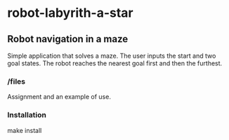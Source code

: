 # robot-labyrith-a-star

## Robot navigation in a maze
Simple application that solves a maze. The user inputs the start and two goal states. The robot reaches the nearest goal first and then the furthest.

### /files
Assignment and an example of use.

### Installation
make install
